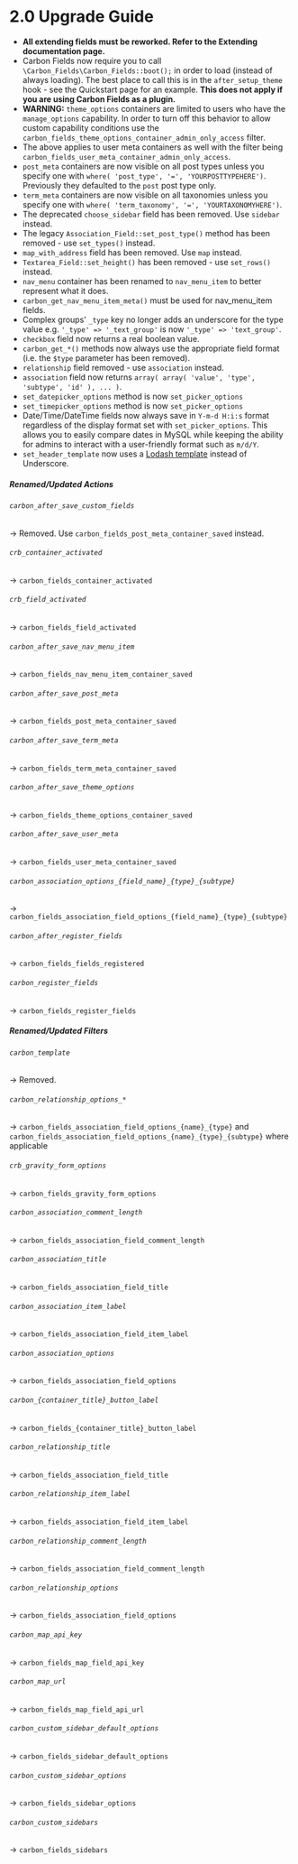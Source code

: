 # 2.0 Upgrade Guide

- __All extending fields must be reworked. Refer to the Extending documentation page.__
- Carbon Fields now require you to call `\Carbon_Fields\Carbon_Fields::boot();` in order to load (instead of always loading). The best place to call this is in the `after_setup_theme` hook - see the Quickstart page for an example. __This does not apply if you are using Carbon Fields as a plugin.__
- __WARNING:__ `theme_options` containers are limited to users who have the `manage_options` capability. In order to turn off this behavior to allow custom capability conditions use the `carbon_fields_theme_options_container_admin_only_access` filter.
- The above applies to user meta containers as well with the filter being `carbon_fields_user_meta_container_admin_only_access`.
- `post_meta` containers are now visible on all post types unless you specify one with `where( 'post_type', '=', 'YOURPOSTTYPEHERE')`. Previously they defaulted to the `post` post type only.
- `term_meta` containers are now visible on all taxonomies unless you specify one with `where( 'term_taxonomy', '=', 'YOURTAXONOMYHERE')`.
- The deprecated `choose_sidebar` field has been removed. Use `sidebar` instead.
- The legacy `Association_Field::set_post_type()` method has been removed - use `set_types()` instead.
- `map_with_address` field has been removed. Use `map` instead.
- `Textarea_Field::set_height()` has been removed - use `set_rows()` instead.
- `nav_menu` container has been renamed to `nav_menu_item` to better represent what it does.
- `carbon_get_nav_menu_item_meta()` must be used for nav_menu_item fields.
- Complex groups' `_type` key no longer adds an underscore for the type value e.g. `'_type' => '_text_group'` is now `'_type' => 'text_group'`.
- `checkbox` field now returns a real boolean value.
- `carbon_get_*()` methods now always use the appropriate field format (i.e. the `$type` parameter has been removed).
- `relationship` field removed - use `association` instead.
- `association` field now returns `array( array( 'value', 'type', 'subtype', 'id' ), ... )`.
- `set_datepicker_options` method is now `set_picker_options`
- `set_timepicker_options` method is now `set_picker_options`
- Date/Time/DateTime fields now always save in `Y-m-d H:i:s` format regardless of the display format set with `set_picker_options`. This allows you to easily compare dates in MySQL while keeping the ability for admins to interact with a user-friendly format such as `m/d/Y`.
- `set_header_template` now uses a [Lodash template](https://lodash.com/docs/4.17.4#template) instead of Underscore.

##### Renamed/Updated Actions


###### `carbon_after_save_custom_fields`
-> Removed. Use `carbon_fields_post_meta_container_saved` instead.

###### `crb_container_activated`
-> `carbon_fields_container_activated`

###### `crb_field_activated`
-> `carbon_fields_field_activated`

###### `carbon_after_save_nav_menu_item`
-> `carbon_fields_nav_menu_item_container_saved`

###### `carbon_after_save_post_meta`
-> `carbon_fields_post_meta_container_saved`

###### `carbon_after_save_term_meta`
-> `carbon_fields_term_meta_container_saved`

###### `carbon_after_save_theme_options`
-> `carbon_fields_theme_options_container_saved`

###### `carbon_after_save_user_meta`
-> `carbon_fields_user_meta_container_saved`

###### `carbon_association_options_{field_name}_{type}_{subtype}`
-> `carbon_fields_association_field_options_{field_name}_{type}_{subtype}`

###### `carbon_after_register_fields`
-> `carbon_fields_fields_registered`

###### `carbon_register_fields`
-> `carbon_fields_register_fields`

##### Renamed/Updated Filters

###### `carbon_template`
-> Removed.

###### `carbon_relationship_options_*`
-> `carbon_fields_association_field_options_{name}_{type}` and `carbon_fields_association_field_options_{name}_{type}_{subtype}` where applicable

###### `crb_gravity_form_options`
-> `carbon_fields_gravity_form_options`

###### `carbon_association_comment_length`
-> `carbon_fields_association_field_comment_length`

###### `carbon_association_title`
-> `carbon_fields_association_field_title`

###### `carbon_association_item_label`
-> `carbon_fields_association_field_item_label`

###### `carbon_association_options`
-> `carbon_fields_association_field_options`

###### `carbon_{container_title}_button_label`
-> `carbon_fields_{container_title}_button_label`

###### `carbon_relationship_title`
-> `carbon_fields_association_field_title`

###### `carbon_relationship_item_label`
-> `carbon_fields_association_field_item_label`

###### `carbon_relationship_comment_length`
-> `carbon_fields_association_field_comment_length`

###### `carbon_relationship_options`
-> `carbon_fields_association_field_options`

###### `carbon_map_api_key`
-> `carbon_fields_map_field_api_key`

###### `carbon_map_url`
-> `carbon_fields_map_field_api_url`

###### `carbon_custom_sidebar_default_options`
-> `carbon_fields_sidebar_default_options`

###### `carbon_custom_sidebar_options`
-> `carbon_fields_sidebar_options`

###### `carbon_custom_sidebars`
-> `carbon_fields_sidebars`
